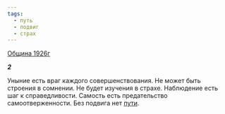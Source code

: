 ```yaml
---
tags:
  - путь
  - подвиг
  - страх
---
```

[Община 1926г](https://127.0.0.1:4002/agni/1926)

___2___

Уныние есть враг каждого совершенствования. Не может быть строения в сомнении. Не будет изучения в страхе. Наблюдение есть шаг к справедливости. Самость есть предательство самоотверженности. Без подвига нет [пути](../../../tags/#путь).   

